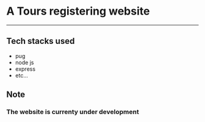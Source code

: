 <h1>A Tours registering website </h1>
<hr/>
<h2>Tech stacks used</h2>
<ul>
<li>pug</li>
<li>node js</li>
<li>express</li>
<li>etc...</li>
</ul>

<h2>Note</h2>
<h3>The website is currenty under development</h3>

